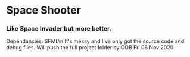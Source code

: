 # Space Shooter
### Like Space Invader but more better. 

Dependancies: SFML\n
It's messy and I've only got the source code and debug files. Will push the full project folder by COB Fri 06 Nov 2020
